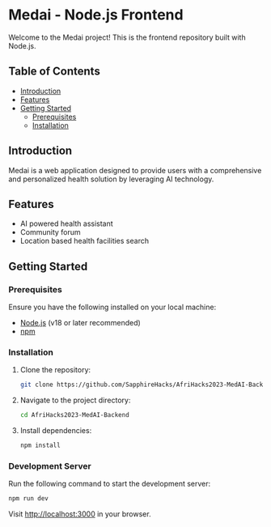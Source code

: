 # Medai - Node.js Frontend

Welcome to the Medai project! This is the frontend repository built with Node.js.

## Table of Contents

- [Introduction](#introduction)
- [Features](#features)
- [Getting Started](#getting-started)
  - [Prerequisites](#prerequisites)
  - [Installation](#installation)

## Introduction

Medai is a web application designed to provide users with a comprehensive and personalized health solution by leveraging AI technology.

## Features

- AI powered health assistant
- Community forum
- Location based health facilities search

## Getting Started

### Prerequisites

Ensure you have the following installed on your local machine:

- [Node.js](https://nodejs.org/) (v18 or later recommended)
- [npm](https://www.npmjs.com/)

### Installation

1. Clone the repository:

   ```bash
   git clone https://github.com/SapphireHacks/AfriHacks2023-MedAI-Backend.git
   ```

2. Navigate to the project directory:

   ```bash
   cd AfriHacks2023-MedAI-Backend
   ```

3. Install dependencies:

   ```bash
   npm install
   ```

### Development Server

Run the following command to start the development server:

```bash
npm run dev
```

Visit [http://localhost:3000](http://localhost:3000) in your browser.


